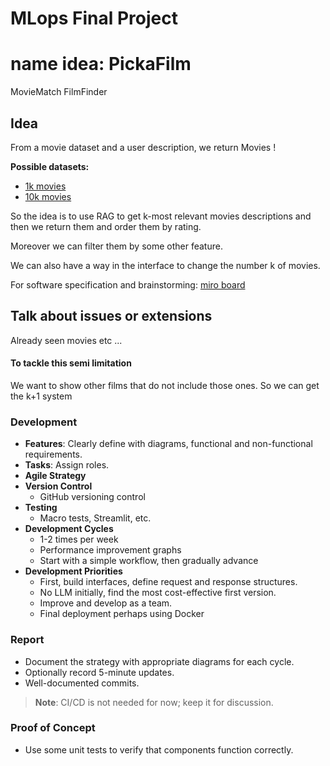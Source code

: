 # MLops Final Project

# name idea: PickaFilm
MovieMatch
FilmFinder

## Idea

From a movie dataset and a user description, we return Movies !

**Possible datasets:**

- [1k movies](https://www.kaggle.com/datasets/akashkotal/imbd-top-1000-with-description)
- [10k movies](https://www.kaggle.com/datasets/ashpalsingh1525/imdb-movies-dataset)

So the idea is to use RAG to get k-most relevant movies descriptions and then we return them and order them by rating.

Moreover we can filter them by some other feature.

We can also have a way in the interface to change the number k of movies.

For software specification and brainstorming: [miro board](https://miro.com/welcomeonboard/c0ppclVqUGM2aysyT0t0S1liTVZoYzdVeGVTV3RtOFBIZk1wK0dCajdPUm5YSDIwaGdha3BZWTEzN0k2SWdMV0s0L1NYREt5Q2oxT1FqMGpCZDJSYnl5bWVRNitWOGhya1ZCTGdOQTBwWlBYaFVwWXNtK2VVMFdZWlJQWlBuNDYhZQ==?share_link_id=912840001517)

## Talk about issues or extensions

Already seen movies etc ...

#### To tackle this semi limitation

We want to show other films that do not include those ones. So we can get the k+1 system

### Development

- **Features**: Clearly define with diagrams, functional and non-functional requirements.
- **Tasks**: Assign roles.
- **Agile Strategy**
- **Version Control**
  - GitHub versioning control
- **Testing**
  - Macro tests, Streamlit, etc.
- **Development Cycles**
  - 1-2 times per week
  - Performance improvement graphs
  - Start with a simple workflow, then gradually advance
- **Development Priorities**
  - First, build interfaces, define request and response structures.
  - No LLM initially, find the most cost-effective first version.
  - Improve and develop as a team.
  - Final deployment perhaps using Docker

### Report

- Document the strategy with appropriate diagrams for each cycle.
- Optionally record 5-minute updates.
- Well-documented commits.

> **Note**: CI/CD is not needed for now; keep it for discussion.

### Proof of Concept

- Use some unit tests to verify that components function correctly.
